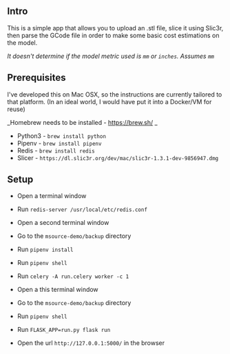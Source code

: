 ## Intro

This is a simple app that allows you to upload an .stl file, slice it using Slic3r, then parse the GCode file in order to make some basic cost estimations on the model.

_It doesn't determine if the model metric used is `mm` or `inches`. Assumes `mm`_

## Prerequisites

I've developed this on Mac OSX, so the instructions are currently tailored to that platform.
(In an ideal world, I would have put it into a Docker/VM for reuse)

_Homebrew needs to be installed - https://brew.sh/ _

- Python3 - `brew install python`
- Pipenv - `brew install pipenv`
- Redis - `brew install redis`
- Slicer - `https://dl.slic3r.org/dev/mac/slic3r-1.3.1-dev-9856947.dmg`

## Setup

- Open a terminal window
- Run `redis-server /usr/local/etc/redis.conf`

- Open a second terminal window
- Go to the `msource-demo/backup` directory
- Run `pipenv install`
- Run `pipenv shell`
- Run `celery -A run.celery worker -c 1`

- Open a this terminal window
- Go to the `msource-demo/backup` directory
- Run `pipenv shell`
- Run `FLASK_APP=run.py flask run`

- Open the url `http://127.0.0.1:5000/` in the browser

